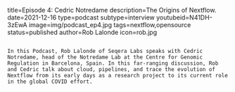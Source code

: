 title=Episode 4: Cedric Notredame
description=The Origins of Nextflow.
date=2021-12-16
type=podcast
subtype=interview
youtubeid=N41DH-3zEwA
image=img/podcast_ep4.jpg
tags=nextflow,opensource
status=published
author=Rob Lalonde
icon=rob.jpg
~~~~~~

In this Podcast, Rob Lalonde of Seqera Labs speaks with Cedric Notredame, head of the Notredame Lab at the Centre for Genomic Regulation in Barcelona, Spain. In this far-ranging discussion, Rob and Cedric talk about cloud, pipelines, and trace the evolution of Nextflow from its early days as a research project to its current role in the global COVID effort.
